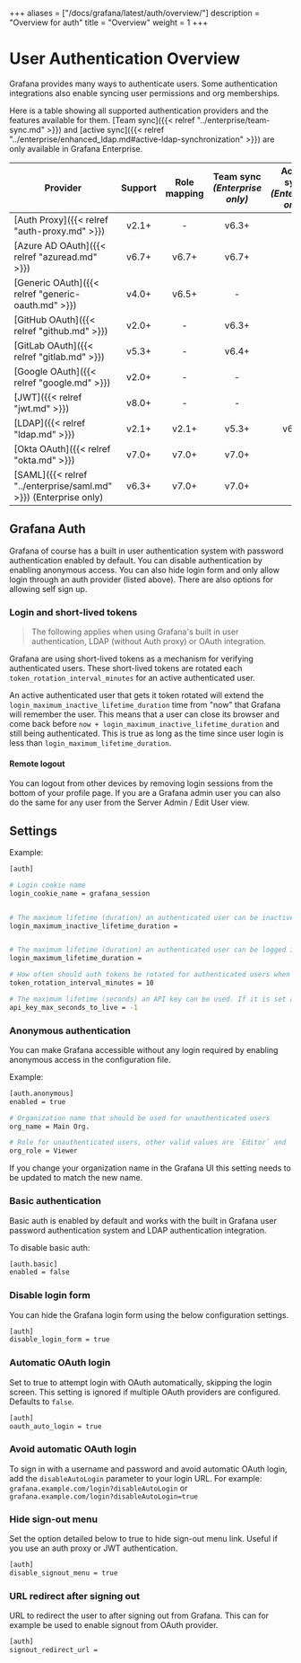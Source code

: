 +++
aliases = ["/docs/grafana/latest/auth/overview/"]
description = "Overview for auth"
title = "Overview"
weight = 1
+++

# User Authentication Overview

Grafana provides many ways to authenticate users. Some authentication integrations also enable syncing user permissions and org memberships.

Here is a table showing all supported authentication providers and the features available for them. [Team sync]({{< relref "../enterprise/team-sync.md" >}}) and [active sync]({{< relref "../enterprise/enhanced_ldap.md#active-ldap-synchronization" >}}) are only available in Grafana Enterprise.

| Provider                                                         | Support | Role mapping | Team sync<br> _(Enterprise only)_ | Active sync<br> _(Enterprise only)_ |
| ---------------------------------------------------------------- | :-----: | :----------: | :-------------------------------: | :---------------------------------: |
| [Auth Proxy]({{< relref "auth-proxy.md" >}})                     |  v2.1+  |      -       |               v6.3+               |                  -                  |
| [Azure AD OAuth]({{< relref "azuread.md" >}})                    |  v6.7+  |    v6.7+     |               v6.7+               |                  -                  |
| [Generic OAuth]({{< relref "generic-oauth.md" >}})               |  v4.0+  |    v6.5+     |                 -                 |                  -                  |
| [GitHub OAuth]({{< relref "github.md" >}})                       |  v2.0+  |      -       |               v6.3+               |                  -                  |
| [GitLab OAuth]({{< relref "gitlab.md" >}})                       |  v5.3+  |      -       |               v6.4+               |                  -                  |
| [Google OAuth]({{< relref "google.md" >}})                       |  v2.0+  |      -       |                 -                 |                  -                  |
| [JWT]({{< relref "jwt.md" >}})                                   |  v8.0+  |      -       |                 -                 |                  -                  |
| [LDAP]({{< relref "ldap.md" >}})                                 |  v2.1+  |    v2.1+     |               v5.3+               |                v6.3+                |
| [Okta OAuth]({{< relref "okta.md" >}})                           |  v7.0+  |    v7.0+     |               v7.0+               |                  -                  |
| [SAML]({{< relref "../enterprise/saml.md" >}}) (Enterprise only) |  v6.3+  |    v7.0+     |               v7.0+               |                  -                  |

## Grafana Auth

Grafana of course has a built in user authentication system with password authentication enabled by default. You can
disable authentication by enabling anonymous access. You can also hide login form and only allow login through an auth
provider (listed above). There are also options for allowing self sign up.

### Login and short-lived tokens

> The following applies when using Grafana's built in user authentication, LDAP (without Auth proxy) or OAuth integration.

Grafana are using short-lived tokens as a mechanism for verifying authenticated users.
These short-lived tokens are rotated each `token_rotation_interval_minutes` for an active authenticated user.

An active authenticated user that gets it token rotated will extend the `login_maximum_inactive_lifetime_duration` time from "now" that Grafana will remember the user.
This means that a user can close its browser and come back before `now + login_maximum_inactive_lifetime_duration` and still being authenticated.
This is true as long as the time since user login is less than `login_maximum_lifetime_duration`.

#### Remote logout

You can logout from other devices by removing login sessions from the bottom of your profile page. If you are
a Grafana admin user you can also do the same for any user from the Server Admin / Edit User view.

## Settings

Example:

```bash
[auth]

# Login cookie name
login_cookie_name = grafana_session


# The maximum lifetime (duration) an authenticated user can be inactive before being required to login at next visit. Default is 7 days (7d). This setting should be expressed as a duration, e.g. 5m (minutes), 6h (hours), 10d (days), 2w (weeks), 1M (month). The lifetime resets at each successful token rotation (token_rotation_interval_minutes).
login_maximum_inactive_lifetime_duration =


# The maximum lifetime (duration) an authenticated user can be logged in since login time before being required to login. Default is 30 days (30d). This setting should be expressed as a duration, e.g. 5m (minutes), 6h (hours), 10d (days), 2w (weeks), 1M (month).
login_maximum_lifetime_duration =

# How often should auth tokens be rotated for authenticated users when being active. The default is each 10 minutes.
token_rotation_interval_minutes = 10

# The maximum lifetime (seconds) an API key can be used. If it is set all the API keys should have limited lifetime that is lower than this value.
api_key_max_seconds_to_live = -1
```

### Anonymous authentication

You can make Grafana accessible without any login required by enabling anonymous access in the configuration file.

Example:

```bash
[auth.anonymous]
enabled = true

# Organization name that should be used for unauthenticated users
org_name = Main Org.

# Role for unauthenticated users, other valid values are `Editor` and `Admin`
org_role = Viewer
```

If you change your organization name in the Grafana UI this setting needs to be updated to match the new name.

### Basic authentication

Basic auth is enabled by default and works with the built in Grafana user password authentication system and LDAP
authentication integration.

To disable basic auth:

```bash
[auth.basic]
enabled = false
```

### Disable login form

You can hide the Grafana login form using the below configuration settings.

```bash
[auth]
disable_login_form = true
```

### Automatic OAuth login

Set to true to attempt login with OAuth automatically, skipping the login screen.
This setting is ignored if multiple OAuth providers are configured.
Defaults to `false`.

```bash
[auth]
oauth_auto_login = true
```

### Avoid automatic OAuth login

To sign in with a username and password and avoid automatic OAuth login, add the `disableAutoLogin` parameter to your login URL.
For example: `grafana.example.com/login?disableAutoLogin` or `grafana.example.com/login?disableAutoLogin=true`

### Hide sign-out menu

Set the option detailed below to true to hide sign-out menu link. Useful if you use an auth proxy or JWT authentication.

```bash
[auth]
disable_signout_menu = true
```

### URL redirect after signing out

URL to redirect the user to after signing out from Grafana. This can for example be used to enable signout from OAuth provider.

```bash
[auth]
signout_redirect_url =
```

